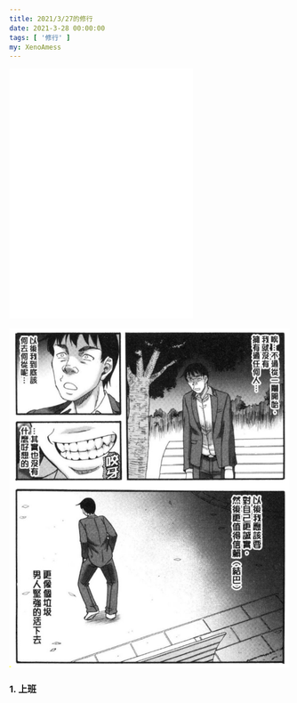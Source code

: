 ```yaml
---
title: 2021/3/27的修行
date: 2021-3-28 00:00:00
tags: [ '修行' ]
my: XenoAmess
---
```


<iframe frameborder="no" border="0" marginwidth="0" marginheight="0" width=330 height=450 src="//music.163.com/outchain/player?type=1&id=82401922&auto=0&height=430"></iframe>

![活下去](../resources/20210327修行/活下去.png)

### 1. 上班
